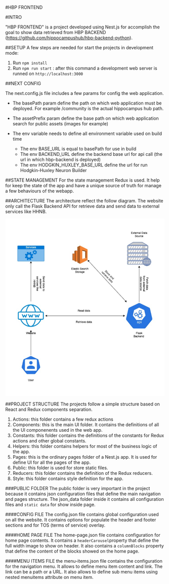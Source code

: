 #HBP FRONTEND

#INTRO

"HBP FRONTEND" is a project developed using Nest.js for accomplish the goal to show data retrieved from HBP BACKEND (https://github.com/hippocampushub/hbp-backend-python).

##SETUP
A few steps are needed for start the projects in development mode:
1. Run `npm install`
2. Run `npm run start` : after this command a development web server is runned on `http://localhost:3000`

##NEXT CONFIG

The next.config.js file includes a few params for config the web application.

- The basePath param define the path on which web application must be deployed. For example /community is the actual hippocampus hub path.

- The assetPrefix param define the base path on which web application search for public assets (images for example)

- The env variable needs to define all environment variable used on build time 
    - The env BASE_URL is equal to basePath for use in build
    - The env BACKEND_URL define the backend base url for api call (the url in which hbp-backend is deployed)
    - The env HODGKIN_HUXLEY_BASE_URL define the url for run Hodgkin-Huxley Neuron Builder
  
##STATE MANAGEMENT
For the state management Redux is used. It help for keep the state of the app and have a unique source of truth for manage a few behaviours of the webapp.

##ARCHITECTURE
The architecture reflect the follow diagram.
The website only call the Flask Backend API for retrieve data and send data to external services like HHNB.

![architecture](architecture.jpg)

##PROJECT STRUCTURE
The projects follow a simple structure based on React and Redux components separation.
1. Actions: this folder contains a few redux actions
2. Components: this is the main UI folder. It contains the definitions of all the UI componenents used in the web app.
3. Constants: this folder contains the definitions of the constants for Redux actions and other global constants.
4. Helpers: this folder contains helpers for most of the business logic of the app.
5. Pages: this is the ordinary pages folder of a Nest.js app. It is used for define UI for all the pages of the app.
6. Public: this folder is used for store static files.
7. Reducers: this folder contains the definition of the Redux reducers.
8. Style: this folder contains style definition for the app.

###PUBLIC FOLDER
The public folder is very important in the project because it contains json configuration files that define the main navigation and pages structure.
The json_data folder inside it contains all configuration files and `static data` for show inside page.

####CONFIG FILE
The config.json file contains global configuration used on all the website.
It contains options for populate the header and footer sections and for TOS (terms of service) overlay.

####HOME PAGE FILE
The home-page.json file contains configuration for home page contents.
It contains a `headerCarousel`property that define the full width image to show on header.
It also contains a `columnBlocks` property that define the content of the blocks showed on the home page.

####MENU ITEMS FILE
the menu-items.json file contains the configuration for the navigation menu.
It allows to define menu item content and link.
The link can be a path or a URL.
It also allows to define sub menu items using nested menuitems attribute on menu item.

